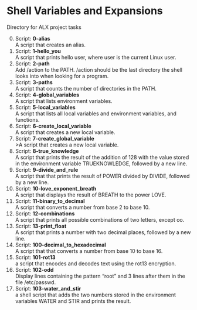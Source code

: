 # Shell Variables and Expansions
Directory for ALX project tasks

0. Script: **0-alias**
&nbsp;&nbsp;<br />A script that creates an alias.
1. Script: **1-hello_you**
&nbsp;&nbsp;<br />A script that prints hello user, where user is the current Linux user.
2. Script: **2-path**
&nbsp;&nbsp;<br />Add /action to the PATH. /action should be the last directory the shell looks into when looking for a program.
3. Script: **3-paths**
&nbsp;&nbsp;<br />A script that counts the number of directories in the PATH.
4. Script: **4-global_variables**
&nbsp;&nbsp;<br />A script that lists environment variables.
5. Script: **5-local_variables**
&nbsp;&nbsp;<br />A script that lists all local variables and environment variables, and functions.
6. Script: **6-create_local_variable**
&nbsp;&nbsp;<br />A script that creates a new local variable.
7. Script: **7-create_global_variable**
&nbsp;&nbsp;<br />>A script that creates a new local variable.
8. Script: **8-true_knowledge**
&nbsp;&nbsp;<br />A script that prints the result of the addition of 128 with the value stored in the environment variable TRUEKNOWLEDGE, followed by a new line.
9. Script: **9-divide_and_rule**
&nbsp;&nbsp;<br />A script that that prints the result of POWER divided by DIVIDE, followed by a new line.
10. Script: **10-love_exponent_breath**
&nbsp;&nbsp;<br />A script that displays the result of BREATH to the power LOVE.
11. Script: **11-binary_to_decimal**
&nbsp;&nbsp;<br />A script that converts a number from base 2 to base 10.
12. Script: **12-combinations**
&nbsp;&nbsp;<br />A script that prints all possible combinations of two letters, except oo.
13. Script: **13-print_float**
&nbsp;&nbsp;<br />A script that prints a number with two decimal places, followed by a new line.
14. Script: **100-decimal_to_hexadecimal**
&nbsp;&nbsp;<br />A script that that converts a number from base 10 to base 16.
15. Script: **101-rot13**
&nbsp;&nbsp;<br />a script that encodes and decodes text using the rot13 encryption.
16. Script: **102-odd**
&nbsp;&nbsp;<br />Display lines containing the pattern “root” and 3 lines after them in the file /etc/passwd.
17. Script: **103-water_and_stir**
&nbsp;&nbsp;<br />a shell script that adds the two numbers stored in the environment variables WATER and STIR and prints the result.
